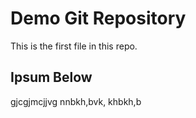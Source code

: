 # Demo Git Repository

This is the first file in this repo.

## Ipsum Below

gjcgjmcjjvg nnbkh,bvk, khbkh,b